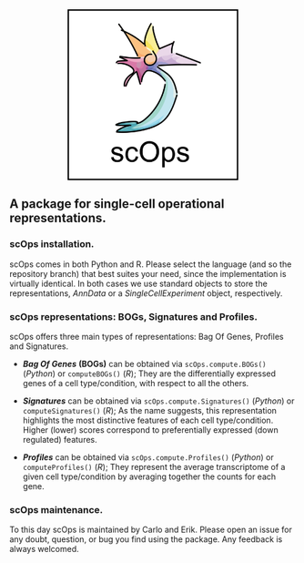 <img src="scOps.png" width="300" height="300" style="display: block; margin: auto;" />

## A package for single-cell operational representations.

### scOps installation.

scOps comes in both Python and R. Please select the language (and so the
repository branch) that best suites your need, since the implementation
is virtually identical. In both cases we use standard objects to store
the representations, *AnnData* or a *SingleCellExperiment* object,
respectively.

### scOps representations: BOGs, Signatures and Profiles.

scOps offers three main types of representations: Bag Of Genes, Profiles
and Signatures.

-   ***Bag Of Genes*** **(BOGs)** can be obtained via
    `scOps.compute.BOGs()` (*Python*) or `computeBOGs()` (*R*); They are
    the differentially expressed genes of a cell type/condition, with
    respect to all the others.

-   ***Signatures*** can be obtained via `scOps.compute.Signatures()`
    (*Python*) or `computeSignatures()` (*R*); As the name suggests,
    this representation highlights the most distinctive features of each
    cell type/condition. Higher (lower) scores correspond to
    preferentially expressed (down regulated) features.

-   ***Profiles*** can be obtained via `scOps.compute.Profiles()`
    (*Python*) or `computeProfiles()` (*R*); They represent the average
    transcriptome of a given cell type/condition by averaging together
    the counts for each gene.

### scOps maintenance.

To this day scOps is maintained by Carlo and Erik. Please open an issue
for any doubt, question, or bug you find using the package. Any feedback
is always welcomed.
